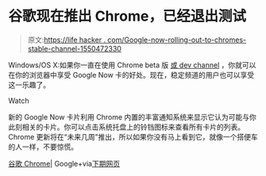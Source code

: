 # 谷歌现在推出 Chrome，已经退出测试

> 原文:[https://life hacker . com/Google-now-rolling-out-to-chromes-stable-channel-1550472330](https://lifehacker.com/google-now-rolling-out-to-chromes-stable-channel-1550472330)

Windows/OS X:如果你一直在使用 Chrome beta 版 [或 dev channel](https://lifehacker.com/google-now-comes-to-desktop-in-chrome-dev-channel-1514843013) ，你就可以在你的浏览器中享受 Google Now 卡的好处。现在，稳定频道的用户也可以享受这一乐趣了。

Watch

新的 Google Now 卡片利用 Chrome 内置的丰富通知系统来显示它认为可能与你此刻相关的卡片。你可以点击系统托盘上的铃铛图标来查看所有卡片的列表。Chrome 更新将在“未来几周”推出，所以如果你没有马上看到它，就像一个搭便车的人一样，不要惊慌。

[谷歌 Chrome](https://plus.google.com/u/0/+chrome/posts/aqwUqfvfpVR)| Google+via[下期网页](http://thenextweb.com/google/2014/03/24/google-now-arrives-chrome-windows-mac/)